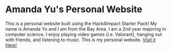 # Amanda Yu's Personal Website
This is a personal website built using the Hack4Impact Starter Pack!
My name is Amanda Yu and I am from the Bay Area. I am a 2nd year majoring in computer science. I enjoy playing video games (i.e. Valorant), hanging out with friends, and listening to music. This is my personal website. 
[Visit it Here!](https://amandayu255.github.io)